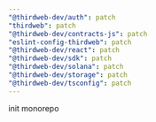```yaml
---
"@thirdweb-dev/auth": patch
"thirdweb": patch
"@thirdweb-dev/contracts-js": patch
"eslint-config-thirdweb": patch
"@thirdweb-dev/react": patch
"@thirdweb-dev/sdk": patch
"@thirdweb-dev/solana": patch
"@thirdweb-dev/storage": patch
"@thirdweb-dev/tsconfig": patch
---
```


init monorepo
